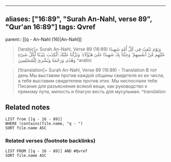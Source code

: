 
---
aliases: ["16:89", "Surah An-Nahl, verse 89", "Qur'an 16:89"]
tags: Qvref
---

parent:: [[q - An-Nahl (16)|An-Nahl]]

> [!arabic]+ Surah An-Nahl, Verse 89 (16:89)
> <span class="quran-arabic">وَيَوْمَ نَبْعَثُ فِى كُلِّ أُمَّةٍ شَهِيدًا عَلَيْهِم مِّنْ أَنفُسِهِمْ ۖ وَجِئْنَا بِكَ شَهِيدًا عَلَىٰ هَـٰٓؤُلَآءِ ۚ وَنَزَّلْنَا عَلَيْكَ ٱلْكِتَـٰبَ تِبْيَـٰنًا لِّكُلِّ شَىْءٍ وَهُدًى وَرَحْمَةً وَبُشْرَىٰ لِلْمُسْلِمِينَ</span>
^arabic

> [!translation]+ Surah An-Nahl, Verse 89 (16:89) - Translation
> В тот день Мы выставим против каждой общины свидетеля из их числа, а тебя выставим свидетелем против этих. Мы ниспослали тебе Писание для разъяснения всякой вещи, как руководство к прямому пути, милость и благую весть для мусульман.
^translation



## Related notes
```dataview
LIST from [[q - 16 - 89]]
WHERE !contains(file.name, "q - ")
SORT file.name ASC
```

### Related verses (footnote backlinks)
```dataview
LIST FROM [[q - 16 - 89]] AND #Qvref
SORT file.name ASC
```

